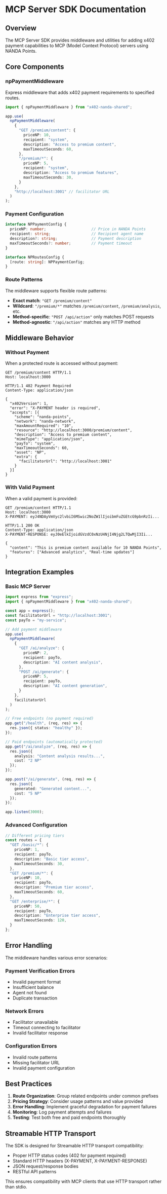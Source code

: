 # MCP Server SDK Documentation

## Overview

The MCP Server SDK provides middleware and utilities for adding x402 payment capabilities to MCP (Model Context Protocol) servers using NANDA Points.

## Core Components

### npPaymentMiddleware

Express middleware that adds x402 payment requirements to specified routes.

```typescript
import { npPaymentMiddleware } from "x402-nanda-shared";

app.use(
  npPaymentMiddleware(
    {
      "GET /premium/content": {
        priceNP: 10,
        recipient: "system",
        description: "Access to premium content",
        maxTimeoutSeconds: 60,
      },
      "/premium/*": {
        priceNP: 5,
        recipient: "system",
        description: "Access to premium features",
        maxTimeoutSeconds: 30,
      }
    },
    "http://localhost:3001" // facilitator URL
  )
);
```

### Payment Configuration

```typescript
interface NPPaymentConfig {
  priceNP: number;                    // Price in NANDA Points
  recipient: string;                  // Recipient agent name
  description?: string;               // Payment description
  maxTimeoutSeconds?: number;         // Payment timeout
}

interface NPRoutesConfig {
  [route: string]: NPPaymentConfig;
}
```

### Route Patterns

The middleware supports flexible route patterns:

- **Exact match**: `"GET /premium/content"`
- **Wildcard**: `"/premium/*"` matches `/premium/content`, `/premium/analysis`, etc.
- **Method-specific**: `"POST /api/action"` only matches POST requests
- **Method-agnostic**: `"/api/action"` matches any HTTP method

## Middleware Behavior

### Without Payment

When a protected route is accessed without payment:

```http
GET /premium/content HTTP/1.1
Host: localhost:3000

HTTP/1.1 402 Payment Required
Content-Type: application/json

{
  "x402Version": 1,
  "error": "X-PAYMENT header is required",
  "accepts": [{
    "scheme": "nanda-points",
    "network": "nanda-network",
    "maxAmountRequired": "10",
    "resource": "http://localhost:3000/premium/content",
    "description": "Access to premium content",
    "mimeType": "application/json",
    "payTo": "system",
    "maxTimeoutSeconds": 60,
    "asset": "NP",
    "extra": {
      "facilitatorUrl": "http://localhost:3001"
    }
  }]
}
```

### With Valid Payment

When a valid payment is provided:

```http
GET /premium/content HTTP/1.1
Host: localhost:3000
X-PAYMENT: eyJ4NDAyVmVyc2lvbiI6MSwic2NoZW1lIjoibmFuZGEtcG9pbnRzIi...

HTTP/1.1 200 OK
Content-Type: application/json
X-PAYMENT-RESPONSE: eyJ0eElkIjoidGVzdC0xNzU4NjI4Njg2LTQwMjI3Ii...

{
  "content": "This is premium content available for 10 NANDA Points",
  "features": ["Advanced analytics", "Real-time updates"]
}
```

## Integration Examples

### Basic MCP Server

```typescript
import express from "express";
import { npPaymentMiddleware } from "x402-nanda-shared";

const app = express();
const facilitatorUrl = "http://localhost:3001";
const payTo = "my-service";

// Add payment middleware
app.use(
  npPaymentMiddleware(
    {
      "GET /ai/analyze": {
        priceNP: 2,
        recipient: payTo,
        description: "AI content analysis",
      },
      "POST /ai/generate": {
        priceNP: 5,
        recipient: payTo,
        description: "AI content generation",
      }
    },
    facilitatorUrl
  )
);

// Free endpoints (no payment required)
app.get("/health", (req, res) => {
  res.json({ status: "healthy" });
});

// Paid endpoints (automatically protected)
app.get("/ai/analyze", (req, res) => {
  res.json({
    analysis: "Content analysis results...",
    cost: "2 NP"
  });
});

app.post("/ai/generate", (req, res) => {
  res.json({
    generated: "Generated content...",
    cost: "5 NP"
  });
});

app.listen(3000);
```

### Advanced Configuration

```typescript
// Different pricing tiers
const routes = {
  "GET /basic/*": {
    priceNP: 1,
    recipient: payTo,
    description: "Basic tier access",
    maxTimeoutSeconds: 30,
  },
  "GET /premium/*": {
    priceNP: 10,
    recipient: payTo,
    description: "Premium tier access",
    maxTimeoutSeconds: 60,
  },
  "GET /enterprise/*": {
    priceNP: 50,
    recipient: payTo,
    description: "Enterprise tier access",
    maxTimeoutSeconds: 120,
  }
};
```

## Error Handling

The middleware handles various error scenarios:

### Payment Verification Errors
- Invalid payment format
- Insufficient balance
- Agent not found
- Duplicate transaction

### Network Errors
- Facilitator unavailable
- Timeout connecting to facilitator
- Invalid facilitator response

### Configuration Errors
- Invalid route patterns
- Missing facilitator URL
- Invalid payment configuration

## Best Practices

1. **Route Organization**: Group related endpoints under common prefixes
2. **Pricing Strategy**: Consider usage patterns and value provided
3. **Error Handling**: Implement graceful degradation for payment failures
4. **Monitoring**: Log payment attempts and failures
5. **Testing**: Test both free and paid endpoints thoroughly

## Streamable HTTP Transport

The SDK is designed for Streamable HTTP transport compatibility:

- Proper HTTP status codes (402 for payment required)
- Standard HTTP headers (X-PAYMENT, X-PAYMENT-RESPONSE)
- JSON request/response bodies
- RESTful API patterns

This ensures compatibility with MCP clients that use HTTP transport rather than stdio.